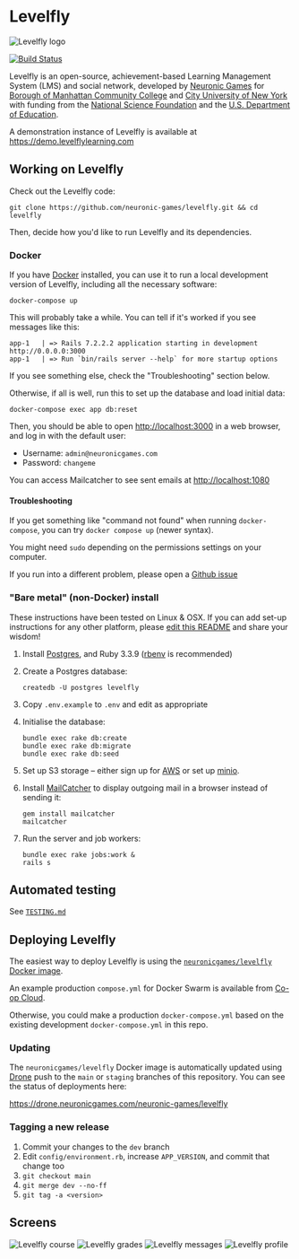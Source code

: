 # Levelfly

![Levelfly logo](public/images/levelfly_tag.png?raw=true)

[![Build Status](https://drone.neuronicgames.com/api/badges/neuronic-games/levelfly/status.svg?ref=refs/heads/staging)](https://drone.neuronicgames.com/neuronic-games/levelfly)

Levelfly is an open-source, achievement-based Learning Management System (LMS) and social network, developed by [Neuronic Games][neuronic] for [Borough of Manhattan Community College][bmcc] and [City University of New York][cuny] with funding from the [National Science Foundation][nsf] and the [U.S. Department of Education][us-doe].

A demonstration instance of Levelfly is available at <https://demo.levelflylearning.com>

## Working on Levelfly

Check out the Levelfly code:

```shell
git clone https://github.com/neuronic-games/levelfly.git && cd levelfly
```

Then, decide how you'd like to run Levelfly and its dependencies.

### Docker

If you have [Docker][docker] installed, you can use it to run a local development version of Levelfly, including all the necessary software:

```shell
docker-compose up
```

This will probably take a while. You can tell if it's worked if you see messages like this:

```
app-1   | => Rails 7.2.2.2 application starting in development http://0.0.0.0:3000
app-1   | => Run `bin/rails server --help` for more startup options
```

If you see something else, check the "Troubleshooting" section below.

Otherwise, if all is well, run this to set up the database and load initial data:

```shell
docker-compose exec app db:reset
```

Then, you should be able to open <http://localhost:3000> in a web browser, and log in with the default user:

* Username: `admin@neuronicgames.com`
* Password: `changeme`

You can access Mailcatcher to see sent emails at <http://localhost:1080>

#### Troubleshooting

If you get something like "command not found" when running `docker-compose`, you can try `docker compose up` (newer syntax).

You might need `sudo` depending on the permissions settings on your computer.

If you run into a different problem, please open a [Github issue][github-issue]

### "Bare metal" (non-Docker) install

These instructions have been tested on Linux & OSX. If you can add set-up instructions for any other platform, please [edit this README][editreadme] and share your wisdom!

1. Install [Postgres][postgres], and Ruby 3.3.9 ([rbenv][rbenv] is recommended)
2. Create a Postgres database:

   ```shell
   createdb -U postgres levelfly
   ```

3. Copy `.env.example` to `.env` and edit as appropriate
4. Initialise the database:

    ```shell
    bundle exec rake db:create
    bundle exec rake db:migrate
    bundle exec rake db:seed
    ```

5. Set up S3 storage – either sign up for [AWS][aws-s3] or set up [minio][minio].
6. Install [MailCatcher][mailcatcher] to display outgoing mail in a browser instead of sending it:

    ```shell
    gem install mailcatcher
    mailcatcher
    ```

8. Run the server and job workers:

    ```shell
    bundle exec rake jobs:work &
    rails s
    ```

## Automated testing

See [`TESTING.md`](./TESTING.md)

## Deploying Levelfly

The easiest way to deploy Levelfly is using the [`neuronicgames/levelfly` Docker image][docker-image].

An example production `compose.yml` for Docker Swarm is available from [Co-op Cloud][coop-cloud-levelfly].

Otherwise, you could make a production `docker-compose.yml` based on the existing development `docker-compose.yml` in this repo.

### Updating

The `neuronicgames/levelfly` Docker image is automatically updated using [Drone][drone] push to the `main` or `staging` branches of this repository. You can see the status of deployments here:

<https://drone.neuronicgames.com/neuronic-games/levelfly>

### Tagging a new release

1. Commit your changes to the `dev` branch
2. Edit `config/environment.rb`, increase `APP_VERSION`, and commit that change
   too
3. `git checkout main`
4. `git merge dev --no-ff`
5. `git tag -a <version>`

[neuronic]: https://neuronicgames.com
[bmcc]: https://www.bmcc.cuny.edu/
[cuny]: http://www.cuny.edu/
[nsf]: https://nsf.gov
[us-doe]: http://www.nsf.gov/
[editreadme]: https://github.com/neuronic-games/levelfly/edit/main/README.md
[rbenv]: https://github.com/rbenv/rbenv
[aws-s3]: https://aws.amazon.com/s3/
[minio]: https://min.io
[postgres]: https://www.postgresql.org/
[mailcatcher]: https://mailcatcher.me/
[drone]: https://drone.io
[heroku]: https://herokuapp.com
[docker]: https://www.docker.com/
[github-issue]: https://github.com/neuronic-games/levelfly/issues
[docker-image]: https://hub.docker.com/r/neuronicgames/levelfly
[coop-cloud-levelfly]: https://git.coopcloud.tech/coop-cloud/levelfly

## Screens

![Levelfly course](public/images/course_2.png?raw=true)
![Levelfly grades](public/images/grade_book_1.png?raw=true)
![Levelfly messages](public/images/message_1.png?raw=true)
![Levelfly profile](public/images/profile_1_draft.png?raw=true)
